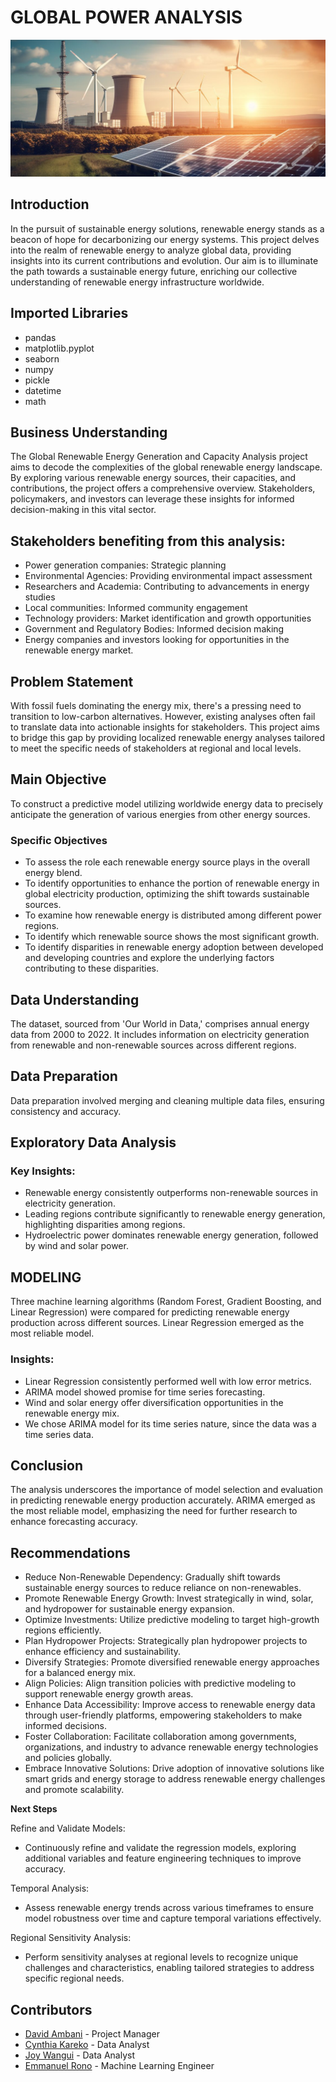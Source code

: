 # GLOBAL POWER ANALYSIS
![Power plants](power.jpg)

## Introduction
In the pursuit of sustainable energy solutions, renewable energy stands as a beacon of hope for decarbonizing our energy systems. This project delves into the realm of renewable energy to analyze global data, providing insights into its current contributions and evolution. Our aim is to illuminate the path towards a sustainable energy future, enriching our collective understanding of renewable energy infrastructure worldwide.

## Imported Libraries
- pandas
- matplotlib.pyplot
- seaborn
- numpy
- pickle
- datetime
- math

## Business Understanding
The Global Renewable Energy Generation and Capacity Analysis project aims to decode the complexities of the global renewable energy landscape. By exploring various renewable energy sources, their capacities, and contributions, the project offers a comprehensive overview. Stakeholders, policymakers, and investors can leverage these insights for informed decision-making in this vital sector.

## Stakeholders benefiting from this analysis:
- Power generation companies: Strategic planning
- Environmental Agencies: Providing environmental impact assessment
- Researchers and Academia: Contributing to advancements in energy studies
- Local communities: Informed community engagement
- Technology providers: Market identification and growth opportunities
- Government and Regulatory Bodies: Informed decision making
- Energy companies and investors looking for opportunities in the renewable energy market.

## Problem Statement
With fossil fuels dominating the energy mix, there's a pressing need to transition to low-carbon alternatives. However, existing analyses often fail to translate data into actionable insights for stakeholders. This project aims to bridge this gap by providing localized renewable energy analyses tailored to meet the specific needs of stakeholders at regional and local levels.

## Main Objective
To construct a predictive model utilizing worldwide energy data to precisely anticipate the generation of various energies from other energy sources.

### Specific Objectives
- To assess the role each renewable energy source plays in the overall energy blend.
- To identify opportunities to enhance the portion of renewable energy in global electricity production, optimizing the shift towards sustainable sources.
- To examine how renewable energy is distributed among different power regions.
- To identify which renewable source shows the most significant growth.
- To identify disparities in renewable energy adoption between developed and developing countries and explore the underlying factors contributing to these disparities.

## Data Understanding
The dataset, sourced from 'Our World in Data,' comprises annual energy data from 2000 to 2022. It includes information on electricity generation from renewable and non-renewable sources across different regions.

## Data Preparation
Data preparation involved merging and cleaning multiple data files, ensuring consistency and accuracy.

## Exploratory Data Analysis
### Key Insights:

- Renewable energy consistently outperforms non-renewable sources in electricity generation.
- Leading regions contribute significantly to renewable energy generation, highlighting disparities among regions.
- Hydroelectric power dominates renewable energy generation, followed by wind and solar power.

## MODELING

Three machine learning algorithms (Random Forest, Gradient Boosting, and Linear Regression) were compared for predicting renewable energy production across different sources. Linear Regression emerged as the most reliable model.

### Insights:

- Linear Regression consistently performed well with low error metrics.
- ARIMA model showed promise for time series forecasting.
- Wind and solar energy offer diversification opportunities in the renewable energy mix.
- We chose ARIMA model for its time series nature, since the data was a time series data. 

## Conclusion

The analysis underscores the importance of model selection and evaluation in predicting renewable energy production accurately. ARIMA emerged as the most reliable model, emphasizing the need for further research to enhance forecasting accuracy.

## Recommendations
- Reduce Non-Renewable Dependency: Gradually shift towards sustainable energy sources to reduce reliance on non-renewables.
- Promote Renewable Energy Growth: Invest strategically in wind, solar, and hydropower for sustainable energy expansion.
- Optimize Investments: Utilize predictive modeling to target high-growth regions efficiently.
- Plan Hydropower Projects: Strategically plan hydropower projects to enhance efficiency and sustainability.
- Diversify Strategies: Promote diversified renewable energy approaches for a balanced energy mix.
- Align Policies: Align transition policies with predictive modeling to support renewable energy growth areas.
- Enhance Data Accessibility: Improve access to renewable energy data through user-friendly platforms, empowering stakeholders to make informed decisions.
- Foster Collaboration: Facilitate collaboration among governments, organizations, and industry to advance renewable energy technologies and policies globally.
- Embrace Innovative Solutions: Drive adoption of innovative solutions like smart grids and energy storage to address renewable energy challenges and promote scalability.

**Next Steps**

Refine and Validate Models:
- Continuously refine and validate the regression models, exploring additional variables and feature engineering techniques to improve accuracy.

Temporal Analysis:
- Assess renewable energy trends across various timeframes to ensure model robustness over time and capture temporal variations effectively.

Regional Sensitivity Analysis:
- Perform sensitivity analyses at regional levels to recognize unique challenges and characteristics, enabling tailored strategies to address specific regional needs.

## Contributors
- [David Ambani](https://github.com/bulemi2) - Project Manager
- [Cynthia Kareko](https://github.com/karekocyn) - Data Analyst
- [Joy Wangui](https://github.com/carfew001) - Data Analyst
- [Emmanuel Rono](https://github.com/marttech26) - Machine Learning Engineer
